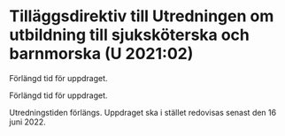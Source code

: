 # Tilläggsdirektiv till Utredningen om utbildning till sjuksköterska och barnmorska (U 2021:02)

Förlängd tid för uppdraget.

Förlängd tid för uppdraget.

Utredningstiden förlängs. Uppdraget ska i stället redovisas senast den 16 juni 2022.
